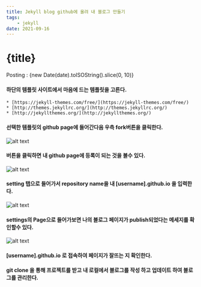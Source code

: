 ```yaml
---
title: Jekyll blog github에 올려 내 블로그 만들기
tags: 
    - jekyll
date: 2021-09-16
---
```

# {title}
Posting : {new Date(date).toISOString().slice(0, 10)}

<div class="markdown-body">

#### 하단의 템플릿 사이트에서 마음에 드는 템플릿을 고른다.


    * [https://jekyll-themes.com/free/](https://jekyll-themes.com/free/)
    * [http://themes.jekyllrc.org/](http://themes.jekyllrc.org/)
    * [http://jekyllthemes.org/](http://jekyllthemes.org/)


#### 선택한 템플릿의 github page에 들어간다음 우측 fork버튼을 클릭한다.

![alt text](/img/jekyll1.png "jekyll1")

#### 버튼을 클릭하면 내 github page에 등록이 되는 것을 볼수 있다.

![alt text](/img/jekyll2.png "jekyll2")

#### setting 탭으로 들어가서 repository name을 내 [username].github.io 을 입력한다.

![alt text](/img/jekyll3.png "jekyll3")

#### settings의 Page으로 들어가보면 나의 블로그 페이지가 publish되었다는 메세지를 확인할수 있다.

![alt text](/img/jekyll4.png "jekyll4")

#### [username].github.io 로 접속하여 페이지가 잘뜨는 지 확인한다.

#### git clone 을 통해 프로젝트를 받고 내 로컬에서 블로그를 작성 하고 업데이트 하여 블로그를 관리한다.

</div>